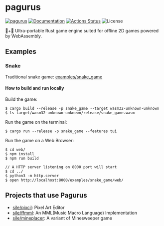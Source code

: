 pagurus
========

[![pagurus](https://img.shields.io/crates/v/pagurus.svg)](https://crates.io/crates/pagurus)
[![Documentation](https://docs.rs/pagurus/badge.svg)](https://docs.rs/pagurus)
[![Actions Status](https://github.com/sile/pagurus/workflows/CI/badge.svg)](https://github.com/sile/pagurus/actions)
![License](https://img.shields.io/crates/l/pagurus)

🐚+🦞 Ultra-portable Rust game engine suited for offline 2D games powered by WebAssembly.

Examples
--------

### Snake

Traditional snake game: [examples/snake_game](examples/snake_game)

#### How to build and run locally

Build the game:
```console
$ cargo build --release -p snake_game --target wasm32-unknown-unknown
$ ls target/wasm32-unknown-unknown/release/snake_game.wasm
```

Run the game on the terminal:
```console
$ cargo run --release -p snake_game --features tui
```

Run the game on a Web Browser:
```console
$ cd web/
$ npm install
$ npm run build

// A HTTP server listening on 8000 port will start
$ cd ../
$ python3 -m http.server
$ open http://localhost:8000/examples/snake_game/web/
```

Projects that use Pagurus
-------------------------

- [sile/pixcil](https://github.com/sile/pixcil): Pixel Art Editor
- [sile/ffmml](https://github.com/sile/ffmml): An MML(Music Macro Language) Implementation
- [sile/mineplacer](https://github.com/sile/mineplacer): A variant of Minesweeper game
